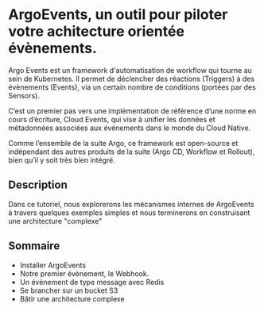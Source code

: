# ArgoEvents, un outil pour piloter votre achitecture orientée évènements.

Argo Events est un framework d'automatisation de workflow qui tourne au sein de Kubernetes. Il permet de déclencher des réactions (Triggers) à des évènements (Events), via un certain nombre de conditions (portées par des Sensors).

C’est un premier pas vers une implémentation de référence d’une norme en cours d’écriture, Cloud Events, qui vise à unifier les données et métadonnées associées aux événements dans le monde du Cloud Native.

Comme l’ensemble de la suite Argo, ce framework est open-source et indépendant des autres produits de la suite (Argo CD, Workflow et Rollout), bien qu’il y soit très bien intégré.

## Description

Dans ce tutoriel, nous explorerons les mécanismes internes de ArgoEvents à travers quelques exemples simples et nous terminerons en construisant une architecture "complexe"

## Sommaire

- Installer ArgoEvents
- Notre premier évènement, le Webhook.
- Un évènement de type message avec Redis
- Se brancher sur un bucket S3
- Bâtir une architecture complexe
